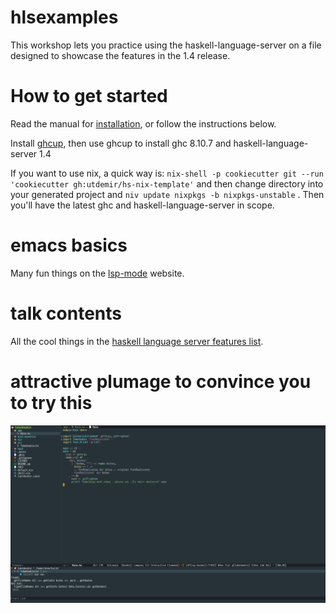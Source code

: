 # hlsexamples
This workshop lets you practice using the haskell-language-server on a file designed to showcase the features in the 1.4 release.

# How to get started
Read the manual for [installation](https://haskell-language-server.readthedocs.io/en/latest/installation.html), or follow the instructions below.

Install [ghcup](https://www.haskell.org/ghcup/), then use ghcup to install ghc 8.10.7 and haskell-language-server 1.4

If you want to use nix, a quick way is: `nix-shell -p cookiecutter git --run 'cookiecutter gh:utdemir/hs-nix-template'` and then change directory into your generated project and `niv update nixpkgs -b nixpkgs-unstable` .
Then you'll have the latest ghc and haskell-language-server in scope.

# emacs basics
Many fun things on the [lsp-mode](https://emacs-lsp.github.io/lsp-mode/) website.

# talk contents
All the cool things in the [haskell language server features list](https://haskell-language-server.readthedocs.io/en/latest/features.html).

# attractive plumage to convince you to try this

![emacs-hls](emacs-hls.svg)

